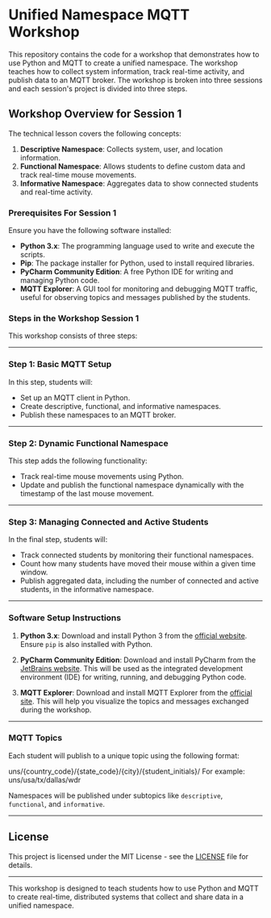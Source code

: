# Unified Namespace MQTT Workshop

This repository contains the code for a workshop that demonstrates how to use Python and MQTT to create a unified namespace. The workshop teaches how to collect system information, track real-time activity, and publish data to an MQTT broker. The workshop is broken into three sessions and each session's project is divided into three steps.

## Workshop Overview for Session 1

The technical lesson covers the following concepts:

1. **Descriptive Namespace**: Collects system, user, and location information.
2. **Functional Namespace**: Allows students to define custom data and track real-time mouse movements.
3. **Informative Namespace**: Aggregates data to show connected students and real-time activity.

### Prerequisites For Session 1

Ensure you have the following software installed:

- **Python 3.x**: The programming language used to write and execute the scripts.
- **Pip**: The package installer for Python, used to install required libraries.
- **PyCharm Community Edition**: A free Python IDE for writing and managing Python code.
- **MQTT Explorer**: A GUI tool for monitoring and debugging MQTT traffic, useful for observing topics and messages published by the students.

### Steps in the Workshop Session 1

This workshop consists of three steps:

---

### Step 1: Basic MQTT Setup

In this step, students will:

- Set up an MQTT client in Python.
- Create descriptive, functional, and informative namespaces.
- Publish these namespaces to an MQTT broker.

---

### Step 2: Dynamic Functional Namespace

This step adds the following functionality:

- Track real-time mouse movements using Python.
- Update and publish the functional namespace dynamically with the timestamp of the last mouse movement.

---

### Step 3: Managing Connected and Active Students

In the final step, students will:

- Track connected students by monitoring their functional namespaces.
- Count how many students have moved their mouse within a given time window.
- Publish aggregated data, including the number of connected and active students, in the informative namespace.

---

### Software Setup Instructions

1. **Python 3.x**: Download and install Python 3 from the [official website](https://www.python.org/downloads/). Ensure `pip` is also installed with Python.

2. **PyCharm Community Edition**: Download and install PyCharm from the [JetBrains website](https://www.jetbrains.com/pycharm/download/). This will be used as the integrated development environment (IDE) for writing, running, and debugging Python code.

3. **MQTT Explorer**: Download and install MQTT Explorer from the [official site](https://mqtt-explorer.com/). This will help you visualize the topics and messages exchanged during the workshop.

---

### MQTT Topics

Each student will publish to a unique topic using the following format:

uns/{country_code}/{state_code}/{city}/{student_initials}/
For example: uns/usa/tx/dallas/wdr


Namespaces will be published under subtopics like `descriptive`, `functional`, and `informative`.

---

## License

This project is licensed under the MIT License - see the [LICENSE](LICENSE) file for details.

---

This workshop is designed to teach students how to use Python and MQTT to create real-time, distributed systems that collect and share data in a unified namespace.

